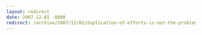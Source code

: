 ```yaml
---
layout: redirect
date: 2007-12-01 -0800
redirect: /archive/2007/12/02/duplication-of-efforts-is-not-the-problem.aspx/
---
```


